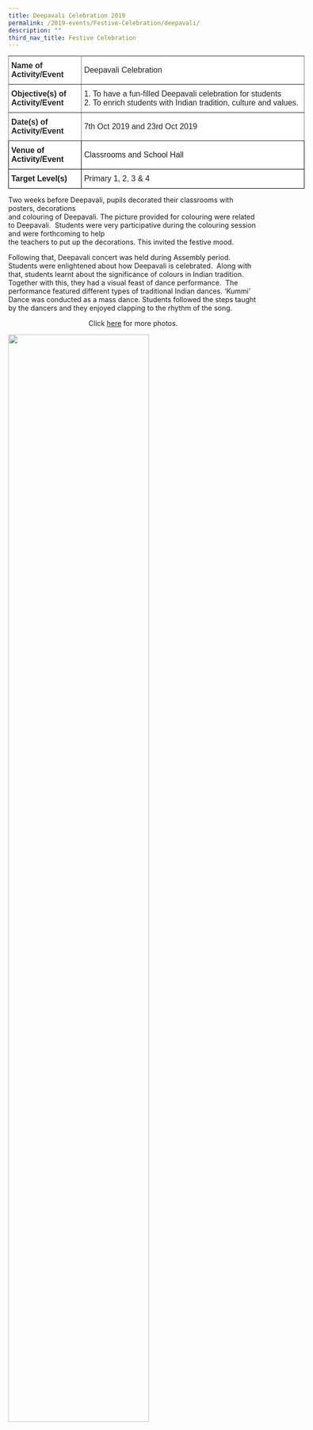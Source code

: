 ```yaml
---
title: Deepavali Celebration 2019
permalink: /2019-events/Festive-Celebration/deepavali/
description: ""
third_nav_title: Festive Celebration
---
```


<style type="text/css">
.tg  {border-collapse:collapse;border-spacing:0;margin:0px auto;}
.tg td{border-color:black;border-style:solid;border-width:1px;font-family:Arial, sans-serif;font-size:14px;
  overflow:hidden;padding:10px 5px;word-break:normal;}
.tg th{border-color:black;border-style:solid;border-width:1px;font-family:Arial, sans-serif;font-size:14px;
  font-weight:normal;overflow:hidden;padding:10px 5px;word-break:normal;}
.tg .tg-kdpx{background-color:#FFF;border-color:inherit;color:#222;font-size:16px;text-align:left;vertical-align:middle}
.tg .tg-x4x2{background-color:#FFF;border-color:inherit;color:#222;font-size:16px;font-weight:bold;text-align:left;
  vertical-align:middle}
.tg .tg-hsqg{background-color:#FFF;font-size:16px;text-align:left;vertical-align:middle}
.tg .tg-tzfb{background-color:#FFF;font-size:16px;font-weight:bold;text-align:left;vertical-align:middle}
</style>
<table class="tg" style="undefined;table-layout: fixed; width: 598px">
<colgroup>
<col style="width: 147px">
<col style="width: 451px">
</colgroup>
<tbody>
  <tr>
    <td class="tg-x4x2">Name of Activity/Event</td>
    <td class="tg-kdpx">Deepavali Celebration</td>
  </tr>
  <tr>
    <td class="tg-x4x2">Objective(s) of Activity/Event</td>
    <td class="tg-kdpx">1.     To have a fun-filled Deepava<span style="background-color:initial">li celebration for students</span><br>2.     To enrich students with Indian tradition, culture and values.</td>
  </tr>
  <tr>
    <td class="tg-x4x2">Date(s) of Activity/Event</td>
    <td class="tg-kdpx">7th Oct 2019 and 23rd Oct 2019</td>
  </tr>
  <tr>
    <td class="tg-tzfb">Venue of Activity/Event</td>
    <td class="tg-hsqg">Classrooms and School Hall</td>
  </tr>
  <tr>
    <td class="tg-tzfb">Target Level(s)</td>
    <td class="tg-hsqg">Primary 1, 2, 3 &amp; 4</td>
  </tr>
</tbody>
</table>

Two weeks before Deepavali, pupils decorated their classrooms with posters, decorations   
and colouring of Deepavali. The picture provided for colouring were related to Deepavali.  Students were very participative during the colouring session and were forthcoming to help  
the teachers to put up the decorations. This invited the festive mood.

Following that, Deepavali concert was held during Assembly period.  Students were enlightened about how Deepavali is celebrated.  Along with that, students learnt about the significance of colours in Indian tradition.  Together with this, they had a visual feast of dance performance.  The performance featured different types of traditional Indian dances. ‘Kummi’ Dance was conducted as a mass dance. Students followed the steps taught by the dancers and they enjoyed clapping to the rhythm of the song.  


<center>Click <a href="https://www.flickr.com/photos/142848383@N02/albums/72157711843843198">here</a> for more photos.</center>


<img src="/images/pic%201.jpeg" 
     style="width:75%">